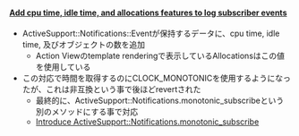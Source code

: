 #### [Add cpu time, idle time, and allocations features to log subscriber events](https://github.com/rails/rails/pull/33449)

* ActiveSupport::Notifications::Eventが保持するデータに、cpu time, idle time, 及びオブジェクトの数を追加
  * Action Viewのtemplate renderingで表示しているAllocationsはこの値を使用している
* この対応で時間を取得するのにCLOCK_MONOTONICを使用するようになったが、これは非互換という事で後ほどrevertされた
  * 最終的に、ActiveSupport::Notifications.monotonic_subscribeという別のメソッドにする事で対応
  * [Introduce ActiveSupport::Notifications.monotonic_subscribe](https://github.com/rails/rails/pull/36184)
